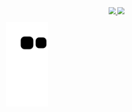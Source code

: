 

<div align="center">
  <a href="https://github.com/gomes-vania">
  <img height="180em" src="https://github-readme-stats.vercel.app/api?username=gomes-vania&show_icons=true&theme=dark&include_all_commits=true&count_private=true"/>
  <img height="180em" src="https://github-readme-stats.vercel.app/api/top-langs/?username=gomes-vania&theme=dark&layout=compact&langs_count=7"/> </div>
                                                                                     
![Snake animation](https://github.com/rafaballerini/rafaballerini/blob/output/github-contribution-grid-snake.svg)
